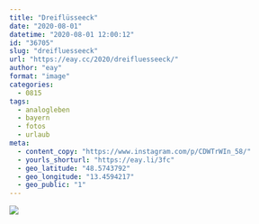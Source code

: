 ```yaml
---
title: "Dreiflüsseeck"
date: "2020-08-01"
datetime: "2020-08-01 12:00:12"
id: "36705"
slug: "dreifluesseeck"
url: "https://eay.cc/2020/dreifluesseeck/"
author: "eay"
format: "image"
categories:
  - 0815
tags:
  - analogleben
  - bayern
  - fotos
  - urlaub
meta:
  - content_copy: "https://www.instagram.com/p/CDWTrWIn_58/"
  - yourls_shorturl: "https://eay.li/3fc"
  - geo_latitude: "48.5743792"
  - geo_longitude: "13.4594217"
  - geo_public: "1"
---
```


![](https://eay.cc/uploads/2020/dreifluesseeck.jpeg)
